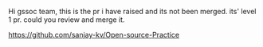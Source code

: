 Hi gssoc team,
this is the pr i have raised and its not been merged.
its' level 1 pr.
could you review and merge it.

https://github.com/sanjay-kv/Open-source-Practice

